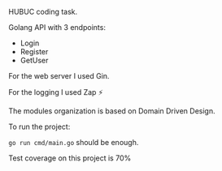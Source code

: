 HUBUC coding task.

Golang API with 3 endpoints:

- Login
- Register
- GetUser 

For the web server I used Gin.

For the logging I used Zap :zap:

The modules organization is based on Domain Driven Design.

To run the project:

````go run cmd/main.go```` should be enough.


Test coverage on this project is 70%
